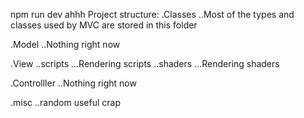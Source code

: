 npm run dev ahhh
Project structure:
.Classes
..Most of the types and classes used by MVC are stored in this folder

.Model
..Nothing right now

.View
..scripts
...Rendering scripts
..shaders
...Rendering shaders

.Controlller
..Nothing right now

.misc
..random useful crap